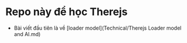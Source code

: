 # Repo này để học Therejs

* Bài viết đầu tiên là về [loader model](Technical/Therejs Loader model and AI.md)